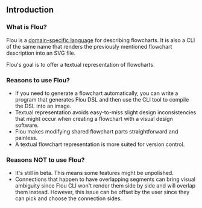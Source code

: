 ## Introduction

### What is Flou?

Flou is a [domain-specific language](https://en.wikipedia.org/wiki/Domain-specific_language) for describing flowcharts. It is also a CLI of the same name that renders the previously mentioned flowchart description into an SVG file.

Flou's goal is to offer a textual representation of flowcharts.

### Reasons to use Flou?

- If you need to generate a flowchart automatically, you can write a program that generates Flou DSL and then use the CLI tool to compile the DSL into an image.
- Textual representation avoids easy-to-miss slight design inconsistencies that might occur when creating a flowchart with a visual design software.
- Flou makes modifying shared flowchart parts straightforward and painless.
- A textual flowchart representation is more suited for version control.

### Reasons NOT to use Flou?

- It's still in beta. This means some features might be unpolished.
- Connections that happen to have overlapping segments can bring visual ambiguity since Flou CLI won't render them side by side and will overlap them instead. However, this issue can be offset by the user since they can pick and choose the connection sides.